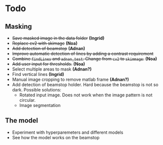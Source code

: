 # Todo
## Masking
- ~~Save masked image in the data folder~~ **(Ingrid)**
- ~~Replace cv2 with skimage~~ **(Noa)**
- ~~Add detection of beamstop~~ **(Adnan)**
- ~~Improve automatic detection of lines by adding a contrast requirement~~
- ~~Combine `findLines` and `adnan_test`. Change from `cv2` to `skimmage`.~~ **(Noa)**
- ~~Add user input for thresholds.~~ **(Noa)**
- Select multiple areas to mask **(Adnan?)**
- Find vertical lines **(Ingrid)**
- Manual image cropping to remove matlab frame **(Adnan?)**
- Add detection of beamstop holder. Hard because the beamstop is not so dark. Possible solutions:
  - Rotated input image. Does not work when the image pattern is not circular.
  - Image segmentation


## The model
-  Experiment with hyperparemeters and different models
- See how the model works on the beamstop
